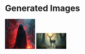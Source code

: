 # Generated Images



<img src="2025_06_24_01.png" width="100"/> <img src="2025_06_24_02.png" width="100"/>